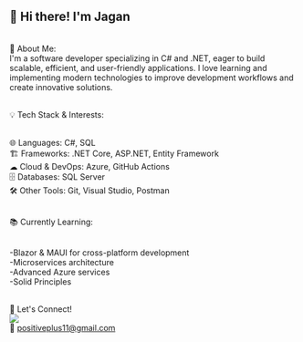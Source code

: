 ## 👋 Hi there! I'm **Jagan**


  <br/>🚀 About Me:
<br/>  I'm a software developer specializing in C# and .NET, eager to build scalable, efficient, and user-friendly applications. I love learning and implementing modern technologies to improve development workflows and create innovative solutions.

<br/>💡 Tech Stack & Interests:

<br/>🌐 Languages: C#, SQL
<br/> 🏗 Frameworks: .NET Core, ASP.NET, Entity Framework
<br/> ☁ Cloud & DevOps: Azure, GitHub Actions
<br/>🗄 Databases: SQL Server
<br/>🛠 Other Tools: Git, Visual Studio, Postman

<br/>📚 Currently Learning:

<br/>-Blazor & MAUI for cross-platform development
<br/>-Microservices architecture
<br/>-Advanced Azure services
<br/>-Solid Principles


<br/>💬 Let's Connect!
<br /> [<img src="https://img.shields.io/badge/LinkedIn-0077B5?style=for-the-badge&logo=linkedin&logoColor=white" />](linkedin.com/in/jagan-palanivel/)
<br/>📧 positiveplus11@gmail.com

